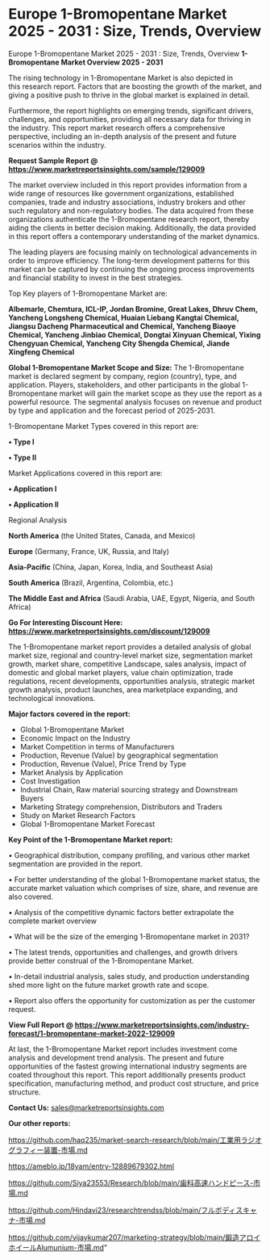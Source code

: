 # Europe 1-Bromopentane Market 2025 - 2031 : Size, Trends, Overview
Europe 1-Bromopentane Market 2025 - 2031 : Size, Trends, Overview
<Strong> 1-Bromopentane Market Overview 2025 - 2031</strong>

The rising technology in 1-Bromopentane Market is also depicted in this research report. Factors that are boosting the growth of the market, and giving a positive push to thrive in the global market is explained in detail.

Furthermore, the report highlights on emerging trends, significant drivers, challenges, and opportunities, providing all necessary data for thriving in the industry. This report market research offers a comprehensive perspective, including an in-depth analysis of the present and future scenarios within the industry.

<strong>Request Sample Report @ <a href=https://www.marketreportsinsights.com/sample/129009>https://www.marketreportsinsights.com/sample/129009</a></strong>

The market overview included in this report provides information from a wide range of resources like government organizations, established companies, trade and industry associations, industry brokers and other such regulatory and non-regulatory bodies. The data acquired from these organizations authenticate the 1-Bromopentane research report, thereby aiding the clients in better decision making. Additionally, the data provided in this report offers a contemporary understanding of the market dynamics.

The leading players are focusing mainly on technological advancements in order to improve efficiency. The long-term development patterns for this market can be captured by continuing the ongoing process improvements and financial stability to invest in the best strategies.

Top Key players of 1-Bromopentane Market are:

<strong>Albemarle, Chemtura, ICL-IP, Jordan Bromine, Great Lakes, Dhruv Chem, Yancheng Longsheng Chemical, Huaian Liebang Kangtai Chemical, Jiangsu Dacheng Pharmaceutical and Chemical, Yancheng Biaoye Chemical, Yancheng Jinbiao Chemical, Dongtai Xinyuan Chemical, Yixing Chengyuan Chemical, Yancheng City Shengda Chemical, Jiande Xingfeng Chemical</strong>

<strong><b>Global 1-Bromopentane Market Scope and Size:</b></strong>
The 1-Bromopentane market is declared segment by company, region (country), type, and application. Players, stakeholders, and other participants in the global 1-Bromopentane market will gain the market scope as they use the report as a powerful resource. The segmental analysis focuses on revenue and product by type and application and the forecast period of 2025-2031.

1-Bromopentane Market Types covered in this report are:

<strong>• Type I

• Type II</strong>

Market Applications covered in this report are:

<strong>• Application I

• Application II</strong> 

Regional Analysis

<strong>North America</strong> (the United States, Canada, and Mexico)

<strong>Europe</strong> (Germany, France, UK, Russia, and Italy)

<strong>Asia-Pacific</strong> (China, Japan, Korea, India, and Southeast Asia)

<strong>South America</strong> (Brazil, Argentina, Colombia, etc.)

<strong>The Middle East and Africa</strong> (Saudi Arabia, UAE, Egypt, Nigeria, and South Africa)

<strong>Go For Interesting Discount Here: <a href=https://www.marketreportsinsights.com/discount/129009>https://www.marketreportsinsights.com/discount/129009</a></strong>

The 1-Bromopentane market report provides a detailed analysis of global market size, regional and country-level market size, segmentation market growth, market share, competitive Landscape, sales analysis, impact of domestic and global market players, value chain optimization, trade regulations, recent developments, opportunities analysis, strategic market growth analysis, product launches, area marketplace expanding, and technological innovations.

<strong><b>Major factors covered in the report:</b></strong>
<ul>
  <li>Global 1-Bromopentane Market </li>
  <li>Economic Impact on the Industry</li>
  <li>Market Competition in terms of Manufacturers</li>
  <li>Production, Revenue (Value) by geographical segmentation</li>
  <li>Production, Revenue (Value), Price Trend by Type</li>
  <li>Market Analysis by Application</li>
  <li>Cost Investigation</li>
  <li>Industrial Chain, Raw material sourcing strategy and Downstream Buyers</li>
  <li>Marketing Strategy comprehension, Distributors and Traders</li>
  <li>Study on Market Research Factors</li>
  <li>Global 1-Bromopentane Market Forecast</li>
</ul>

<strong><b>Key Point of the 1-Bromopentane Market report:</b></strong>

• Geographical distribution, company profiling, and various other market segmentation are provided in the report.

• For better understanding of the global 1-Bromopentane market status, the accurate market valuation which comprises of size, share, and revenue are also covered.

• Analysis of the competitive dynamic factors better extrapolate the complete market overview

• What will be the size of the emerging 1-Bromopentane market in 2031?

• The latest trends, opportunities and challenges, and growth drivers provide better construal of the 1-Bromopentane Market.

• In-detail industrial analysis, sales study, and production understanding shed more light on the future market growth rate and scope.

• Report also offers the opportunity for customization as per the customer request.

<strong><b>View Full Report @ <a href=https://www.marketreportsinsights.com/industry-forecast/1-bromopentane-market-2022-129009>https://www.marketreportsinsights.com/industry-forecast/1-bromopentane-market-2022-129009</a></b></strong>


At last, the 1-Bromopentane Market report includes investment come analysis and development trend analysis. The present and future opportunities of the fastest growing international industry segments are coated throughout this report. This report additionally presents product specification, manufacturing method, and product cost structure, and price structure.

<strong>Contact Us:</strong>
sales@marketreportsinsights.com

<strong>Our other reports:</strong>

<a href=https://github.com/haq235/market-search-research/blob/main/工業用ラジオグラフィー装置-市場.md>https://github.com/haq235/market-search-research/blob/main/工業用ラジオグラフィー装置-市場.md</a>

<a href=https://ameblo.jp/18yam/entry-12889679302.html>https://ameblo.jp/18yam/entry-12889679302.html</a>

<a href=https://github.com/Siya23553/Research/blob/main/歯科高速ハンドピース-市場.md>https://github.com/Siya23553/Research/blob/main/歯科高速ハンドピース-市場.md</a>

<a href=https://github.com/Hindavi23/researchtrendss/blob/main/フルボディスキャナ-市場.md>https://github.com/Hindavi23/researchtrendss/blob/main/フルボディスキャナ-市場.md</a>

<a href=https://github.com/vijaykumar207/marketing-strategy/blob/main/鍛造アロイホイールAlumunium-市場.md>https://github.com/vijaykumar207/marketing-strategy/blob/main/鍛造アロイホイールAlumunium-市場.md</a>"
